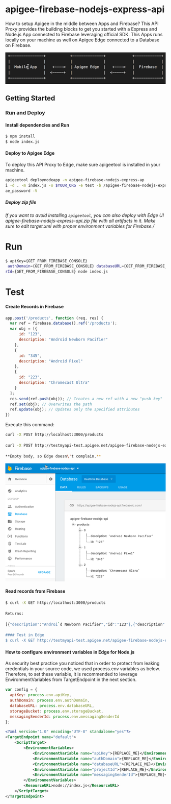 apigee-firebase-nodejs-express-api
==================================
How to setup Apigee in the middle between Apps and Firebase? This API Proxy provides the building blocks to get you started with a Express and Node.js App connected to Firebase leveraging official SDK. This Apps runs locally on your machine as well on Apigee Edge connected to a Database on Firebase.

![API Mediation with Apigee and Firebase](./images/apigee-proxy-firebase.png "apigee proxy and firebase for API Mediation")

## Getting Started

### Run and Deploy

#### Install dependencies and Run
```bash
$ npm install
$ node index.js
```

#### Deploy to Apigee Edge

To deploy this API Proxy to Edge, make sure apigeetool is installed in your machine.
```bash
apigeetool deploynodeapp -n apigee-firebase-nodejs-express-ap
i -d . -m index.js -o $YOUR_ORG -e test -b /apigee-firebase-nodejs-express-api -u $ae_username -p $
ae_password -V
```
##### Deploy zip file
*If you want to avoid installing `apigeetool`, you can also deploy with Edge UI apigee-firebase-nodejs-express-api.zip file with all artifacts in it. Make sure to edit target.xml with proper environment variables for Firebase./*

Run
===
```bash
$ apiKey={GET_FROM_FIREBASE_CONSOLE}
 authDomain={GET_FROM_FIREBASE_CONSOLE} databaseURL={GET_FROM_FIREBASE_CONSOLE} projectId={GET_FROM_FIREBASE_CONSOLE} messagingSende
rId={GET_FROM_FIREBASE_CONSOLE} node index.js
```
Test
====

#### Create Records in Firebase

```javascript
app.post('/products', function (req, res) {
  var ref = firebase.database().ref('/products');
  var obj = [{
      id: "123",
      description: "Android Newborn Pacifier"
    },
    {
      id: "345",
      description: "Android Pixel"
    },
    {
      id: "223",
      description: "Chromecast Ultra"
    }
  ];
  res.send(ref.push(obj)); // Creates a new ref with a new "push key"
  ref.set(obj); // Overwrites the path
  ref.update(obj); // Updates only the specified attributes
})
```

Execute this command:
```bash
curl -X POST http://localhost:3000/products

curl -X POST http://testmyapi-test.apigee.net/apigee-firebase-nodejs-express-api/products -d ''

**Empty body, so Edge doesn\'t complain.**

```
![alt text](./images/create_arrays_in_firebase.png "create array in firebase")

#### Read records from Firebase

```bash
$ curl -X GET http://localhost:3000/products

Returns:

[{"description":"Androi`d Newborn Pacifier","id":"123"},{"description":"Android Pixel","id":"345"},{"description":"Chromecast Ultra","id":"223"}]

#### Test in Edge
$ curl -X GET http://testmyapi-test.apigee.net/apigee-firebase-nodejs-express-api/products
```

#### How to configure environment variables in Edge for Node.js
As security best practice you noticed that in order to protect from leaking credentials in your source code, we used process.env variables as below. Therefore, to set these variable, it is recommended to leverage EnvironmentVariables from TargetEndpoint in the next section.

```javascript
var config = {
  apiKey: process.env.apiKey,
  authDomain: process.env.authDomain,
  databaseURL: process.env.databaseURL,
  storageBucket: process.env.storageBucket,
  messagingSenderId: process.env.messagingSenderId
};
```

```xml
<?xml version="1.0" encoding="UTF-8" standalone="yes"?>
<TargetEndpoint name="default">
    <ScriptTarget>
        <EnvironmentVariables>
            <EnvironmentVariable name="apiKey">{REPLACE_ME}</EnvironmentVariable>
            <EnvironmentVariable name="authDomain">{REPLACE_ME}</EnvironmentVariable>
            <EnvironmentVariable name="databaseURL">{REPLACE_ME}</EnvironmentVariable>
            <EnvironmentVariable name="projectId">{REPLACE_ME}</EnvironmentVariable>
            <EnvironmentVariable name="messagingSenderId">{REPLACE_ME}</EnvironmentVariable>
        </EnvironmentVariables>
        <ResourceURL>node://index.js</ResourceURL>
    </ScriptTarget>
</TargetEndpoint>
```
